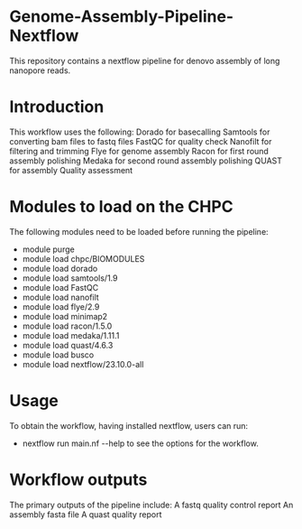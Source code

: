 # Genome-Assembly-Pipeline-Nextflow
This repository contains a nextflow pipeline for denovo assembly of long nanopore reads.

# Introduction

This workflow uses the following:
Dorado for basecalling
Samtools for converting bam files to fastq files
FastQC for quality check
Nanofilt for filtering and trimming
Flye for genome assembly
Racon for first round assembly polishing
Medaka for second round assembly polishing
QUAST for assembly Quality assessment

# Modules to load on the CHPC

The following modules need to be loaded before running the pipeline:
* module purge
* module load chpc/BIOMODULES
* module load dorado
* module load samtools/1.9
* module load FastQC
* module load nanofilt
* module load flye/2.9
* module load minimap2
* module load racon/1.5.0
* module load medaka/1.11.1
* module load quast/4.6.3
* module load busco
* module load nextflow/23.10.0-all

# Usage

To obtain the workflow, having installed nextflow, users can run:
* nextflow run main.nf --help
to see the options for the workflow.

# Workflow outputs

The primary outputs of the pipeline include:
A fastq quality control report
An assembly fasta file
A quast quality report
